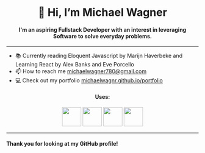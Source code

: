 <h1 align="center">👋 Hi, I’m Michael Wagner</h1>
<h4 align="center">I'm an aspiring Fullstack Developer with an interest in leveraging Software to solve everyday problems.</h3>
<hr/>
<ul>
  <li>📚 Currently reading Eloquent Javascript by Marijn Haverbeke and Learning React by Alex Banks and Eve Porcello</li>
  <li>📫 How to reach me <a href="mailto:michaelwagner780@gmail.com">michaelwagner780@gmail.com</a></li>
  <li>💻 Check out my portfolio <a href="michaelwagnr.github.io/portfolio" target="_blank">michaelwagnr.github.io/portfolio</a></li>
</ul>

<h4 align="center">Uses:</h4>

<div align="center">
<img width="50" src="https://cdn.jsdelivr.net/gh/devicons/devicon/icons/css3/css3-plain-wordmark.svg" />
<img width="50" src="https://cdn.jsdelivr.net/gh/devicons/devicon/icons/html5/html5-plain-wordmark.svg" /> 
<img width="50" src="https://cdn.jsdelivr.net/gh/devicons/devicon/icons/javascript/javascript-original.svg" />
<img width="50" src="https://cdn.jsdelivr.net/gh/devicons/devicon/icons/react/react-original.svg" /> 
</div>

<hr/>

<h4>Thank you for looking at my GitHub profile!</h4>       

